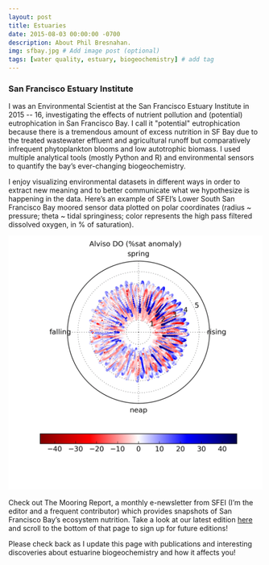```yaml
---
layout: post
title: Estuaries
date: 2015-08-03 00:00:00 -0700
description: About Phil Bresnahan.
img: sfbay.jpg # Add image post (optional)
tags: [water quality, estuary, biogeochemistry] # add tag
---
```


### San Francisco Estuary Institute
I was an Environmental Scientist at the San Francisco Estuary Institute in 2015 -- 16, investigating the effects of nutrient pollution and (potential) eutrophication in San Francisco Bay. I call it "potential" eutrophication because there is a tremendous amount of excess nutrition in SF Bay due to the treated wastewater effluent and agricultural runoff but comparatively infrequent phytoplankton blooms and low autotrophic biomass. I used multiple analytical tools (mostly Python and R) and environmental sensors to quantify the bay’s ever-changing biogeochemistry.

I enjoy visualizing environmental datasets in different ways in order to extract new meaning and to better communicate what we hypothesize is happening in the data. Here’s an example of SFEI’s Lower South San Francisco Bay moored sensor data plotted on polar coordinates (radius ~ pressure; theta ~ tidal springiness; color represents the high pass filtered dissolved oxygen, in % of saturation).

![png](../assets/img/LSB_fireworks.gif)

Check out The Mooring Report, a monthly e-newsletter from SFEI (I’m the editor and a frequent contributor) which provides snapshots of San Francisco Bay’s ecosystem nutrition. Take a look at our latest edition [here](https://www.sfei.org/tmr/2016-06) and scroll to the bottom of that page to sign up for future editions!

Please check back as I update this page with publications and interesting discoveries about estuarine biogeochemistry and how it affects you!
